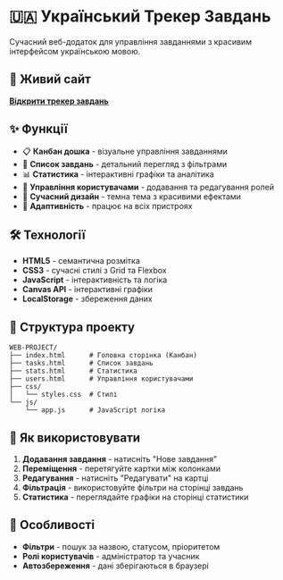 # 🇺🇦 Український Трекер Завдань

Сучасний веб-додаток для управління завданнями з красивим інтерфейсом українською мовою.

## 🚀 Живий сайт

**[Відкрити трекер завдань](https://mashkovtsevasf.github.io/WEB-PROJECT/)**

## ✨ Функції

- 📋 **Канбан дошка** - візуальне управління завданнями
- 📝 **Список завдань** - детальний перегляд з фільтрами
- 📊 **Статистика** - інтерактивні графіки та аналітика
- 👥 **Управління користувачами** - додавання та редагування ролей
- 🎨 **Сучасний дизайн** - темна тема з красивими ефектами
- 📱 **Адаптивність** - працює на всіх пристроях

## 🛠 Технології

- **HTML5** - семантична розмітка
- **CSS3** - сучасні стилі з Grid та Flexbox
- **JavaScript** - інтерактивність та логіка
- **Canvas API** - інтерактивні графіки
- **LocalStorage** - збереження даних

## 📁 Структура проекту

```
WEB-PROJECT/
├── index.html      # Головна сторінка (Канбан)
├── tasks.html      # Список завдань
├── stats.html      # Статистика
├── users.html      # Управління користувачами
├── css/
│   └── styles.css  # Стилі
└── js/
    └── app.js      # JavaScript логіка
```

## 🎯 Як використовувати

1. **Додавання завдання** - натисніть "Нове завдання"
2. **Переміщення** - перетягуйте картки між колонками
3. **Редагування** - натисніть "Редагувати" на картці
4. **Фільтрація** - використовуйте фільтри на сторінці завдань
5. **Статистика** - переглядайте графіки на сторінці статистики

## 🌟 Особливості

- **Фільтри** - пошук за назвою, статусом, пріоритетом
- **Ролі користувачів** - адміністратор та учасник
- **Автозбереження** - дані зберігаються в браузері



